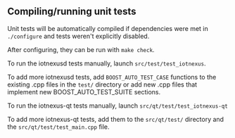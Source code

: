 Compiling/running unit tests
------------------------------------

Unit tests will be automatically compiled if dependencies were met in `./configure`
and tests weren't explicitly disabled.

After configuring, they can be run with `make check`.

To run the iotnexusd tests manually, launch `src/test/test_iotnexus`.

To add more iotnexusd tests, add `BOOST_AUTO_TEST_CASE` functions to the existing
.cpp files in the `test/` directory or add new .cpp files that
implement new BOOST_AUTO_TEST_SUITE sections.

To run the iotnexus-qt tests manually, launch `src/qt/test/test_iotnexus-qt`

To add more iotnexus-qt tests, add them to the `src/qt/test/` directory and
the `src/qt/test/test_main.cpp` file.
